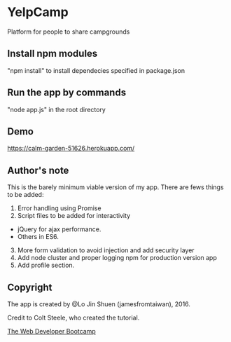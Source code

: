 # YelpCamp
Platform for people to share campgrounds

## Install npm modules
"npm install" to install dependecies specified in package.json

## Run the app by commands
"node app.js" in the root directory

## Demo
https://calm-garden-51626.herokuapp.com/

## Author's note
This is the barely minimum viable version of my app. There are fews things to be added:

1. Error handling using Promise
2. Script files to be added for interactivity
  * jQuery for ajax performance.
  * Others in ES6.
3. More form validation to avoid injection and add security layer
4. Add node cluster and proper logging npm for production version app
5. Add profile section.

## Copyright
The app is created by @Lo Jin Shuen (jamesfromtaiwan), 2016.

Credit to Colt Steele, who created the tutorial.

[The Web Developer Bootcamp](https://www.udemy.com/the-web-developer-bootcamp/)
